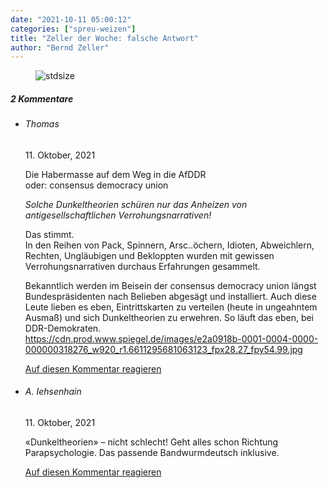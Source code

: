 ```yaml
---
date: "2021-10-11 05:00:12"
categories: ["spreu-weizen"]
title: "Zeller der Woche: falsche Antwort"
author: "Bernd Zeller"
---
```



<figure>
<img src="https://www.publicomag.com/wp-content/uploads/2021/10/falsche-Antwort-1320x935.jpg" alt=stdsize>
</figure>


<!--more-->
<h5 class="comments-h">
2 Kommentare </h5>
<ul class="commentlist">
<li class="comment even thread-even depth-1 clearfix" id="li-comment-115697">
<h6 class="author">Thomas</h6> <span class="date">11. Oktober, 2021</span>



Die Habermasse auf dem Weg in die AfDDR<br>
oder: consensus democracy union

*Solche Dunkeltheorien schüren nur das Anheizen von antigesellschaftlichen Verrohungsnarrativen!*

Das stimmt.<br>
In den Reihen von Pack, Spinnern, Arsc..öchern, Idioten, Abweichlern, Rechten, Ungläubigen und Bekloppten wurden mit gewissen Verrohungsnarrativen durchaus Erfahrungen gesammelt.

Bekanntlich werden im Beisein der consensus democracy union längst Bundespräsidenten nach Belieben abgesägt und installiert. Auch diese Leute lieben es eben, Eintrittskarten zu verteilen (heute in ungeahntem Ausmaß) und sich Dunkeltheorien zu erwehren. So läuft das eben, bei DDR-Demokraten.<br>
<a href="https://cdn.prod.www.spiegel.de/images/e2a0918b-0001-0004-0000-000000318276_w920_r1.6611295681063123_fpx28.27_fpy54.99.jpg" rel="nofollow ugc">https://cdn.prod.www.spiegel.de/images/e2a0918b-0001-0004-0000-000000318276_w920_r1.6611295681063123_fpx28.27_fpy54.99.jpg</a>

<a rel="nofollow" class="comment-reply-link" href="#comment-115697" data-commentid="115697" data-postid="14303" data-belowelement="comment-115697" data-respondelement="respond" data-replyto="Antworte auf Thomas" aria-label="Antworte auf Thomas">Auf diesen Kommentar reagieren</a> 


</li>
<li class="comment odd alt thread-odd thread-alt depth-1 clearfix" id="li-comment-115698">
<h6 class="author">A. Iehsenhain</h6> <span class="date">11. Oktober, 2021</span>



«Dunkeltheorien» &#8211; nicht schlecht! Geht alles schon Richtung Parapsychologie. Das passende Bandwurmdeutsch inklusive.

<a rel="nofollow" class="comment-reply-link" href="#comment-115698" data-commentid="115698" data-postid="14303" data-belowelement="comment-115698" data-respondelement="respond" data-replyto="Antworte auf A. Iehsenhain" aria-label="Antworte auf A. Iehsenhain">Auf diesen Kommentar reagieren</a> 


</li>
</ul>

